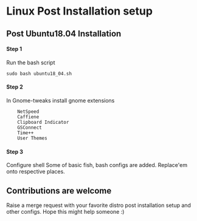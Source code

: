 # Linux Post Installation setup

## Post Ubuntu18.04 Installation
#### Step 1

Run the bash script

    sudo bash ubuntu18_04.sh

#### Step 2
 In Gnome-tweaks install gnome extensions

	    NetSpeed
	    Caffiene
	    Clipboard Indicator
	    GSConnect
	    Time++
	    User Themes

#### Step 3
 Configure shell
 Some of basic fish, bash configs are added. Replace'em onto respective places.



## Contributions are welcome
 Raise a merge request with your favorite distro post installation setup and other configs.
 Hope this might help someone :)